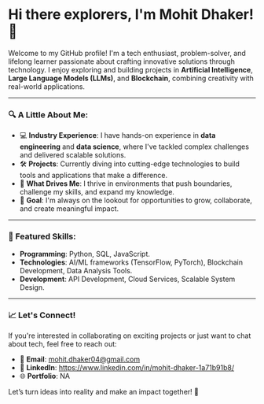 # Hi there explorers, I'm Mohit Dhaker! 👋  

Welcome to my GitHub profile! I'm a tech enthusiast, problem-solver, and lifelong learner passionate about crafting innovative solutions through technology. I enjoy exploring and building projects in **Artificial Intelligence**, **Large Language Models (LLMs)**, and **Blockchain**, combining creativity with real-world applications.  

---

### 🔍 A Little About Me:
- 💻 **Industry Experience**: I have hands-on experience in **data engineering** and **data science**, where I've tackled complex challenges and delivered scalable solutions.  
- 🛠️ **Projects**: Currently diving into cutting-edge technologies to build tools and applications that make a difference.  
- 🚀 **What Drives Me**: I thrive in environments that push boundaries, challenge my skills, and expand my knowledge.  
- 🎯 **Goal**: I'm always on the lookout for opportunities to grow, collaborate, and create meaningful impact.  

---

### 🌟 Featured Skills:
- **Programming**: Python, SQL, JavaScript.  
- **Technologies**: AI/ML frameworks (TensorFlow, PyTorch), Blockchain Development, Data Analysis Tools.  
- **Development**: API Development, Cloud Services, Scalable System Design.  

---

### 📈 Let's Connect!  
If you're interested in collaborating on exciting projects or just want to chat about tech, feel free to reach out:  
- 📧 **Email**: mohit.dhaker04@gmail.com  
- 💼 **LinkedIn**: https://www.linkedin.com/in/mohit-dhaker-1a71b91b8/
- 🌐 **Portfolio**: NA   

Let’s turn ideas into reality and make an impact together! 🚀  
